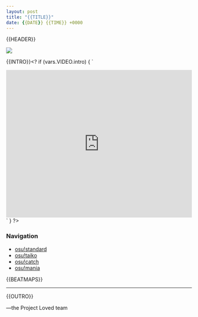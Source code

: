 ```yaml
---
layout: post
title: "{{TITLE}}"
date: {{DATE}} {{TIME}} +0000
---
```


{{HEADER}}

![](/wiki/shared/news/banners/project-loved.jpg)

{{INTRO}}<?
if (vars.VIDEO.intro) {
`

<iframe width="100%" height="400" src="https://www.youtube.com/embed/${vars.VIDEO.intro}?rel=0" frameborder="0" allow="autoplay; encrypted-media" allowfullscreen></iframe>`
} ?>

### Navigation

- [osu!standard](#osu)
- [osu!taiko](#taiko)
- [osu!catch](#catch)
- [osu!mania](#mania)

{{BEATMAPS}}

---

{{OUTRO}}

—the Project Loved team
